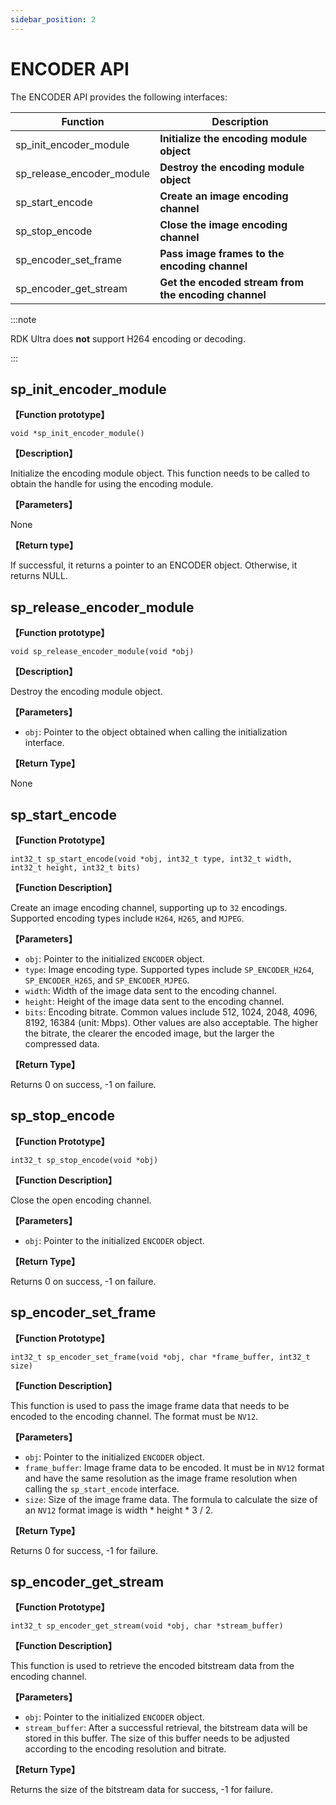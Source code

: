 ```yaml
---
sidebar_position: 2
---
```

# ENCODER API

The ENCODER API provides the following interfaces:

| Function | Description |
| ---- | ----- |
| sp_init_encoder_module | **Initialize the encoding module object** |
| sp_release_encoder_module | **Destroy the encoding module object** |
| sp_start_encode | **Create an image encoding channel** |
| sp_stop_encode | **Close the image encoding channel** |
| sp_encoder_set_frame | **Pass image frames to the encoding channel** |
| sp_encoder_get_stream | **Get the encoded stream from the encoding channel** |

:::note

RDK Ultra does **not** support H264 encoding or decoding.

:::

## sp_init_encoder_module

**【Function prototype】**

`void *sp_init_encoder_module()`

**【Description】**

Initialize the encoding module object. This function needs to be called to obtain the handle for using the encoding module.

**【Parameters】**

None

**【Return type】**

If successful, it returns a pointer to an ENCODER object. Otherwise, it returns NULL.

## sp_release_encoder_module

**【Function prototype】**

`void sp_release_encoder_module(void *obj)`

**【Description】**

Destroy the encoding module object.

**【Parameters】**

- `obj`: Pointer to the object obtained when calling the initialization interface.

**【Return Type】**

None

## sp_start_encode  

**【Function Prototype】**  

`int32_t sp_start_encode(void *obj, int32_t type, int32_t width, int32_t height, int32_t bits)`

**【Function Description】**

Create an image encoding channel, supporting up to `32` encodings. Supported encoding types include `H264`, `H265`, and `MJPEG`.

**【Parameters】**

- `obj`: Pointer to the initialized `ENCODER` object.
- `type`: Image encoding type. Supported types include `SP_ENCODER_H264`, `SP_ENCODER_H265`, and `SP_ENCODER_MJPEG`.
- `width`: Width of the image data sent to the encoding channel.
- `height`: Height of the image data sent to the encoding channel.
- `bits`: Encoding bitrate. Common values include 512, 1024, 2048, 4096, 8192, 16384 (unit: Mbps). Other values are also acceptable. The higher the bitrate, the clearer the encoded image, but the larger the compressed data.

**【Return Type】**

Returns 0 on success, -1 on failure.

## sp_stop_encode  

**【Function Prototype】**  

`int32_t sp_stop_encode(void *obj)`

**【Function Description】**

Close the open encoding channel.

**【Parameters】**

- `obj`: Pointer to the initialized `ENCODER` object.

**【Return Type】**

Returns 0 on success, -1 on failure.

## sp_encoder_set_frame

**【Function Prototype】**

`int32_t sp_encoder_set_frame(void *obj, char *frame_buffer, int32_t size)`

**【Function Description】**

This function is used to pass the image frame data that needs to be encoded to the encoding channel. The format must be `NV12`.

**【Parameters】**

- `obj`: Pointer to the initialized `ENCODER` object.
- `frame_buffer`: Image frame data to be encoded. It must be in `NV12` format and have the same resolution as the image frame resolution when calling the `sp_start_encode` interface.
- `size`: Size of the image frame data. The formula to calculate the size of an `NV12` format image is width * height * 3 / 2.

**【Return Type】**

Returns 0 for success, -1 for failure.

## sp_encoder_get_stream  

**【Function Prototype】**

`int32_t sp_encoder_get_stream(void *obj, char *stream_buffer)`

**【Function Description】**

This function is used to retrieve the encoded bitstream data from the encoding channel.

**【Parameters】**

- `obj`: Pointer to the initialized `ENCODER` object.
- `stream_buffer`: After a successful retrieval, the bitstream data will be stored in this buffer. The size of this buffer needs to be adjusted according to the encoding resolution and bitrate.

**【Return Type】**

Returns the size of the bitstream data for success, -1 for failure.